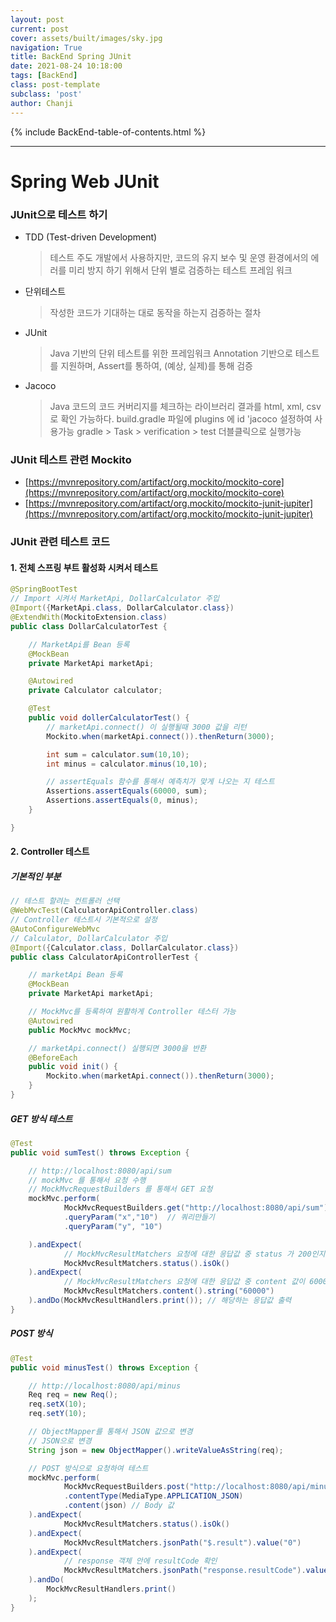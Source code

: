 ```yaml
---
layout: post
current: post
cover: assets/built/images/sky.jpg
navigation: True
title: BackEnd Spring JUnit
date: 2021-08-24 10:18:00
tags: [BackEnd]
class: post-template
subclass: 'post'
author: Chanji
---
```

{% include BackEnd-table-of-contents.html %}
***

# Spring Web JUnit

### JUnit으로 테스트 하기
- TDD (Test-driven Development)
  > 테스트 주도 개발에서 사용하지만, 코드의 유지 보수 및 운영 환경에서의 에러를 미리 방지 하기 위해서 단위 별로 검증하는 테스트 프레임 워크
- 단위테스트
  > 작성한 코드가 기대하는 대로 동작을 하는지 검증하는 절차
- JUnit
  > Java 기반의 단위 테스트를 위한 프레임워크
  > Annotation 기반으로 테스트를 지원하며, Assert를 통하여, (예상, 실제)를 통해 검증
- Jacoco
  > Java 코드의 코드 커버리지를 체크하는 라이브러리 결과를 html, xml, csv로 확인 가능하다.
  > build.gradle 파일에 plugins 에 id 'jacoco 설정하여 사용가능
  > gradle > Task > verification > test 더블클릭으로 실행가능

### JUnit 테스트 관련 Mockito
- [https://mvnrepository.com/artifact/org.mockito/mockito-core](https://mvnrepository.com/artifact/org.mockito/mockito-core)
- [https://mvnrepository.com/artifact/org.mockito/mockito-junit-jupiter](https://mvnrepository.com/artifact/org.mockito/mockito-junit-jupiter)


### JUnit 관련 테스트 코드
#### 1. 전체 스프링 부트 활성화 시켜서 테스트
~~~java
@SpringBootTest
// Import 시켜서 MarketApi, DollarCalculator 주입
@Import({MarketApi.class, DollarCalculator.class})  
@ExtendWith(MockitoExtension.class)
public class DollarCalculatorTest {

    // MarketApi를 Bean 등록
    @MockBean
    private MarketApi marketApi;

    @Autowired
    private Calculator calculator;

    @Test
    public void dollerCalculatorTest() {
        // marketApi.connect() 이 실행될때 3000 값을 리턴
        Mockito.when(marketApi.connect()).thenReturn(3000);

        int sum = calculator.sum(10,10);
        int minus = calculator.minus(10,10);

        // assertEquals 함수를 통해서 예측치가 맞게 나오는 지 테스트
        Assertions.assertEquals(60000, sum);
        Assertions.assertEquals(0, minus);
    }

}
~~~
#### 2. Controller 테스트
##### 기본적인 부분
~~~java
// 테스트 할려는 컨트롤러 선택
@WebMvcTest(CalculatorApiController.class)
// Controller 테스트시 기본적으로 설정
@AutoConfigureWebMvc
// Calculator, DollarCalculator 주입
@Import({Calculator.class, DollarCalculator.class})
public class CalculatorApiControllerTest {

    // marketApi Bean 등록
    @MockBean
    private MarketApi marketApi;

    // MockMvc를 등록하여 원활하게 Controller 테스터 가능
    @Autowired
    public MockMvc mockMvc;

    // marketApi.connect() 실행되면 3000을 반환
    @BeforeEach
    public void init() {
        Mockito.when(marketApi.connect()).thenReturn(3000);
    }
}
~~~

##### GET 방식 테스트
~~~java
@Test
public void sumTest() throws Exception {

    // http://localhost:8080/api/sum
    // mockMvc 를 통해서 요청 수행
    // MockMvcRequestBuilders 를 통해서 GET 요청
    mockMvc.perform(
            MockMvcRequestBuilders.get("http://localhost:8080/api/sum") // 해당주소
            .queryParam("x","10")  // 쿼리만들기
            .queryParam("y", "10")

    ).andExpect(
            // MockMvcResultMatchers 요청에 대한 응답값 중 status 가 200인지 확인
            MockMvcResultMatchers.status().isOk() 
    ).andExpect(
            // MockMvcResultMatchers 요청에 대한 응답값 중 content 값이 60000인지 확인
            MockMvcResultMatchers.content().string("60000")
    ).andDo(MockMvcResultHandlers.print()); // 해당하는 응답값 출력
}
~~~

##### POST 방식
~~~java
@Test
public void minusTest() throws Exception {

    // http://localhost:8080/api/minus
    Req req = new Req();
    req.setX(10);
    req.setY(10);

    // ObjectMapper를 통해서 JSON 값으로 변경
    // JSON으로 변경
    String json = new ObjectMapper().writeValueAsString(req);

    // POST 방식으로 요청하여 테스트
    mockMvc.perform(
            MockMvcRequestBuilders.post("http://localhost:8080/api/minus")
            .contentType(MediaType.APPLICATION_JSON)
            .content(json) // Body 값
    ).andExpect(
            MockMvcResultMatchers.status().isOk()
    ).andExpect(
            MockMvcResultMatchers.jsonPath("$.result").value("0")
    ).andExpect(
            // response 객체 안에 resultCode 확인
            MockMvcResultMatchers.jsonPath("response.resultCode").value("OK") 
    ).andDo(
        MockMvcResultHandlers.print()
    );
}
~~~




